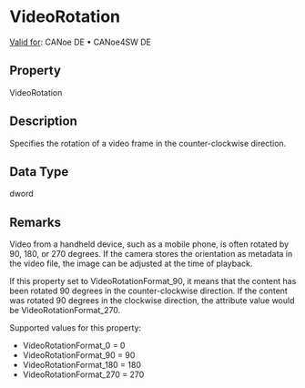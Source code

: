 # VideoRotation

[Valid for](../../../Shared/FeatureAvailability.md): CANoe DE • CANoe4SW DE

## Property

VideoRotation

## Description

Specifies the rotation of a video frame in the counter-clockwise direction.

## Data Type

dword

## Remarks

Video from a handheld device, such as a mobile phone, is often rotated by 90, 180, or 270 degrees. If the camera stores the orientation as metadata in the video file, the image can be adjusted at the time of playback.

If this property set to VideoRotationFormat_90, it means that the content has been rotated 90 degrees in the counter-clockwise direction. If the content was rotated 90 degrees in the clockwise direction, the attribute value would be VideoRotationFormat_270.

Supported values for this property:

- VideoRotationFormat_0 = 0
- VideoRotationFormat_90 = 90
- VideoRotationFormat_180 = 180
- VideoRotationFormat_270 = 270
